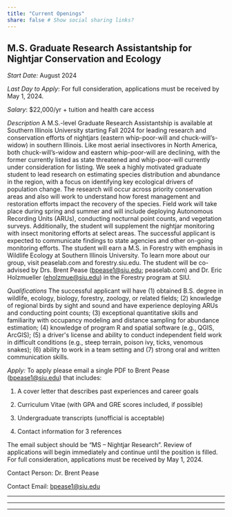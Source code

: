 ```yaml
---
title: "Current Openings"
share: false # Show social sharing links?
---
```


## **M.S. Graduate Research Assistantship for Nightjar Conservation and Ecology**    

*Start Date:* August 2024  

*Last Day to Apply*: For full consideration, applications must be received by May 1, 2024.     

*Salary*: $22,000/yr + tuition and health care access    

*Description*
A M.S.-level Graduate Research Assistantship is available at Southern Illinois University starting Fall 2024 for leading research and conservation efforts of nightjars (eastern whip-poor-will and chuck-will’s-widow) in southern Illinois. Like most aerial insectivores in North America, both chuck-will’s-widow and eastern whip-poor-will are declining, with the former currently listed as state threatened and whip-poor-will currently under consideration for listing. We seek a highly motivated graduate student to lead research on estimating species distribution and abundance in the region, with a focus on identifying key ecological drivers of population change. The research will occur across priority conservation areas and also will work to understand how forest management and restoration efforts impact the recovery of the species. Field work will take place during spring and summer and will include deploying Autonomous Recording Units (ARUs), conducting nocturnal point counts, and vegetation surveys. Additionally, the student will supplement the nightjar monitoring with insect monitoring efforts at select areas. The successful applicant is expected to communicate findings to state agencies and other on-going monitoring efforts. The student will earn a M.S. in Forestry with emphasis in Wildlife Ecology at Southern Illinois University. To learn more about our group, visit peaselab.com and forestry.siu.edu. The student will be co-advised by Drs. Brent Pease (bpease1@siu.edu; peaselab.com) and Dr. Eric Holzmueller (eholzmue@siu.edu) in the Forestry program at SIU.
     
*Qualifications*
The successful applicant will have (1) obtained B.S. degree in wildlife, ecology, biology, forestry, zoology, or related fields; (2) knowledge of regional birds by sight and sound and have experience deploying ARUs and conducting point counts; (3) exceptional quantitative skills and familiarity with occupancy modeling and distance sampling for abundance estimation; (4) knowledge of program R and spatial software (e.g., QGIS, ArcGIS); (5) a driver's license and ability to conduct independent field work in difficult conditions (e.g., steep terrain, poison ivy, ticks, venomous snakes); (6) ability to work in a team setting and (7) strong oral and written communication skills.
    
    
*Apply:* 
To apply please email a single PDF to Brent Pease (bpease1@siu.edu) that includes:

1. A cover letter that describes past experiences and career goals

2. Curriculum Vitae (with GPA and GRE scores included, if possible)

3. Undergraduate transcripts (unofficial is acceptable)

4. Contact information for 3 references

The email subject should be “MS – Nightjar Research”. Review of applications will begin immediately and continue until the position is filled. For full consideration, applications must be received by May 1, 2024.

Contact Person: Dr. Brent Pease

Contact Email: bpease1@siu.edu



___    
___    
___  




